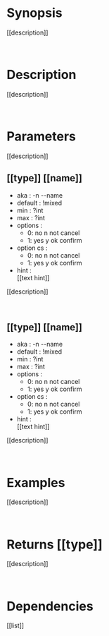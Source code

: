 <!-- [[
  null, bool, int, char, charDecimal, charHex, charOctal, string, 
  array, assoc, regex, function, file, xfile, dir, xdir, mixed, void
]] -->
# Synopsis

[[description]]



&nbsp;

# Description

[[description]]



&nbsp;

# Parameters

[[description]]


## [[type]] [[name]]

- aka       : -n --name
- default   : !mixed
- min       : ?int
- max       : ?int
- options   :
  - 0: no n not cancel
  - 1: yes y ok confirm
- option cs : 
  - 0: no n not cancel
  - 1: yes y ok confirm
- hint      :  
  [[text hint]]

[[description]]


&nbsp;

## [[type]] [[name]]

- aka       : -n --name
- default   : !mixed
- min       : ?int
- max       : ?int
- options   :
  - 0: no n not cancel
  - 1: yes y ok confirm
- option cs : 
  - 0: no n not cancel
  - 1: yes y ok confirm
- hint      :  
  [[text hint]]

[[description]]


&nbsp;



# Examples

[[description]]



&nbsp;

# Returns [[type]]

[[description]]



&nbsp;

# Dependencies

[[list]]